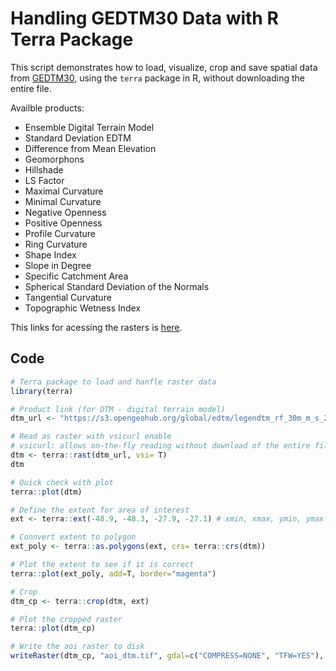 # Handling GEDTM30 Data with R Terra Package

This script demonstrates how to load, visualize, crop and save spatial data from [GEDTM30](https://github.com/openlandmap/GEDTM30/tree/main), using the `terra` package in R, without downloading the entire file.

Availble products:
- Ensemble Digital Terrain Model
- Standard Deviation EDTM
- Difference from Mean Elevation
- Geomorphons
- Hillshade
- LS Factor
- Maximal Curvature
- Minimal Curvature
- Negative Openness
- Positive Openness
- Profile Curvature
- Ring Curvature
- Shape Index
- Slope in Degree
- Specific Catchment Area
- Spherical Standard Deviation of the Normals
- Tangential Curvature
- Topographic Wetness Index

This links for acessing the rasters is [here](https://github.com/openlandmap/GEDTM30/blob/main/metadata/cog_list.csv).

## Code

```R
# Terra package to load and hanfle raster data
library(terra)

# Product link (for DTM - digital terrain model)
dtm_url <- "https://s3.opengeohub.org/global/edtm/legendtm_rf_30m_m_s_20000101_20231231_go_epsg.4326_v20250130.tif"

# Read as raster with vsicurl enable 
# vsicurl: allows on-the-fly reading without download of the entire file. Source: https://gdal.org/en/stable/user/virtual_file_systems.html#vsicurl-http-https-ftp-files-random-access 
dtm <- terra::rast(dtm_url, vsi= T) 
dtm

# Quick check with plot
terra::plot(dtm)

# Define the extent for area of interest
ext <- terra::ext(-48.9, -48.3, -27.9, -27.1) # xmin, xmax, ymin, ymax

# Connvert extent to polygon
ext_poly <- terra::as.polygons(ext, crs= terra::crs(dtm))

# Plot the extent to see if it is correct
terra::plot(ext_poly, add=T, border="magenta")

# Crop 
dtm_cp <- terra::crop(dtm, ext)

# Plot the cropped raster
terra::plot(dtm_cp)

# Write the aoi raster to disk
writeRaster(dtm_cp, "aoi_dtm.tif", gdal=c("COMPRESS=NONE", "TFW=YES"), overwrite= T)

```
